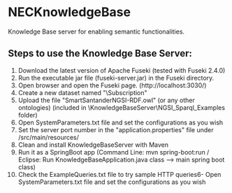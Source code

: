 # NECKnowledgeBase
Knowledge Base server for enabling semantic functionalities.

Steps to use the Knowledge Base Server:
---

1. Download the latest version of Apache Fuseki (tested with Fuseki 2.4.0)
2. Run the executable jar file (fuseki-server.jar) in the Fuseki directory.
3. Open browser and open the Fuseki page. (http://localhost:3030/)
4. Create a new dataset named "\Subscription"
5. Upload the file "SmartSantanderNGSI-RDF.owl" (or any other ontologies)
(included in \KnowledgeBaseServer\NGSI_Sparql_Examples folder)
6. Open SystemParameters.txt file and set the configurations as you wish
7. Set the server port number in the "application.properties" file under /src/main/resources/
8. Clean and install KnowledgeBaseServer with Maven
9. Run it as a SpringBoot app (Command Line: mvn spring-boot:run / Eclipse: Run KnowledgeBaseApplication.java class --> main spring boot class)
10. Check the ExampleQueries.txt file to try sample HTTP queries6- Open SystemParameters.txt file and set the configurations as you wish 